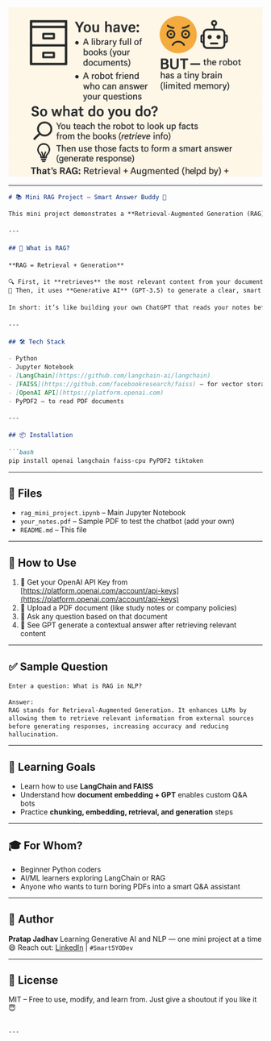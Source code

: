 ![Alt text](RAG.png)

---

````markdown
# 📚 Mini RAG Project – Smart Answer Buddy 🤖

This mini project demonstrates a **Retrieval-Augmented Generation (RAG)** system using your own documents (like PDFs) to answer questions intelligently with the help of OpenAI's GPT model. It's a beginner-friendly, Jupyter-based implementation — designed to feel like you're building magic with code!

---

## 🚀 What is RAG?

**RAG = Retrieval + Generation**

🔍 First, it **retrieves** the most relevant content from your documents  
🧠 Then, it uses **Generative AI** (GPT-3.5) to generate a clear, smart answer  

In short: it’s like building your own ChatGPT that reads your notes before replying!

---

## 🛠️ Tech Stack

- Python
- Jupyter Notebook
- [LangChain](https://github.com/langchain-ai/langchain)
- [FAISS](https://github.com/facebookresearch/faiss) – for vector storage
- [OpenAI API](https://platform.openai.com)
- PyPDF2 – to read PDF documents

---

## 📦 Installation

```bash
pip install openai langchain faiss-cpu PyPDF2 tiktoken
````

---

## 📂 Files

* `rag_mini_project.ipynb` – Main Jupyter Notebook
* `your_notes.pdf` – Sample PDF to test the chatbot (add your own)
* `README.md` – This file

---

## 📄 How to Use

1. 🔑 Get your OpenAI API Key from [https://platform.openai.com/account/api-keys](https://platform.openai.com/account/api-keys)
2. 🧠 Upload a PDF document (like study notes or company policies)
3. 💬 Ask any question based on that document
4. 🤖 See GPT generate a contextual answer after retrieving relevant content

---

## ✅ Sample Question

```
Enter a question: What is RAG in NLP?

Answer:
RAG stands for Retrieval-Augmented Generation. It enhances LLMs by allowing them to retrieve relevant information from external sources before generating responses, increasing accuracy and reducing hallucination.
```

---

## 🧠 Learning Goals

* Learn how to use **LangChain and FAISS**
* Understand how **document embedding + GPT** enables custom Q\&A bots
* Practice **chunking, embedding, retrieval, and generation** steps

---

## 🎓 For Whom?

* Beginner Python coders
* AI/ML learners exploring LangChain or RAG
* Anyone who wants to turn boring PDFs into a smart Q\&A assistant

---

## 🙋 Author

**Pratap Jadhav**
Learning Generative AI and NLP — one mini project at a time 😄
Reach out: [LinkedIn](https://www.linkedin.com/in/pratap-jadhav/) | `#Smart5YODev`

---

## 📜 License

MIT – Free to use, modify, and learn from. Just give a shoutout if you like it 😇

```

---
